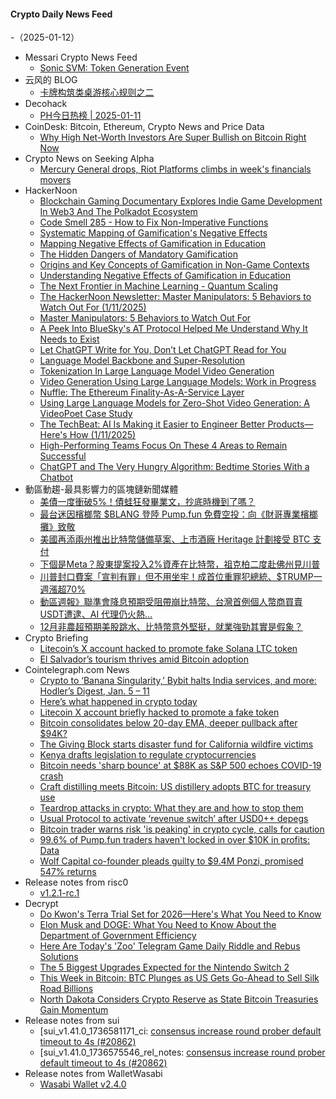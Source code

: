 #### Crypto Daily News Feed
-（2025-01-12）

- Messari Crypto News Feed
  - [Sonic SVM: Token Generation Event](https://messari.io/article/sonic-svm-token-generation-event)
- 云风的 BLOG
  - [卡牌构筑类桌游核心规则之二](https://blog.codingnow.com/2025/01/dbg_rules_2.html)
- Decohack
  - [PH今日热榜 | 2025-01-11](https://decohack.com/producthunt-daily-2025-01-11/)
- CoinDesk: Bitcoin, Ethereum, Crypto News and Price Data
  - [Why High Net-Worth Investors Are Super Bullish on Bitcoin Right Now](https://www.coindesk.com/markets/2025/01/11/why-high-net-worth-investors-are-super-bullish-on-bitcoin-right-now)
- Crypto News on Seeking Alpha
  - [Mercury General drops, Riot Platforms climbs in week's financials movers](https://seekingalpha.com/news/4394286-mercury-general-drops-riot-platforms-climbs-in-weeks-financials-movers?utm_source=feed_news_crypto&utm_medium=referral&feed_item_type=news)
- HackerNoon
  - [Blockchain Gaming Documentary Explores Indie Game Development In Web3 And The Polkadot Ecosystem](https://hackernoon.com/blockchain-gaming-documentary-explores-indie-game-development-in-web3-and-the-polkadot-ecosystem?source=rss)
  - [Code Smell 285 - How to Fix Non-Imperative Functions](https://hackernoon.com/code-smell-285-how-to-fix-non-imperative-functions?source=rss)
  - [Systematic Mapping of Gamification's Negative Effects](https://hackernoon.com/systematic-mapping-of-gamifications-negative-effects?source=rss)
  - [Mapping Negative Effects of Gamification in Education](https://hackernoon.com/mapping-negative-effects-of-gamification-in-education?source=rss)
  - [The Hidden Dangers of Mandatory Gamification](https://hackernoon.com/the-hidden-dangers-of-mandatory-gamification?source=rss)
  - [Origins and Key Concepts of Gamification in Non-Game Contexts](https://hackernoon.com/origins-and-key-concepts-of-gamification-in-non-game-contexts?source=rss)
  - [Understanding Negative Effects of Gamification in Education](https://hackernoon.com/understanding-negative-effects-of-gamification-in-education?source=rss)
  - [The Next Frontier in Machine Learning - Quantum Scaling](https://hackernoon.com/the-next-frontier-in-machine-learning-quantum-scaling?source=rss)
  - [The HackerNoon Newsletter: Master Manipulators: 5 Behaviors to Watch Out For (1/11/2025)](https://hackernoon.com/1-11-2025-newsletter?source=rss)
  - [Master Manipulators: 5 Behaviors to Watch Out For](https://hackernoon.com/master-manipulators-5-behaviors-to-watch-out-for?source=rss)
  - [A Peek Into BlueSky's AT Protocol Helped Me Understand Why It Needs to Exist](https://hackernoon.com/a-peek-into-blueskys-at-protocol-helped-me-understand-why-it-needs-to-exist?source=rss)
  - [Let ChatGPT Write for You, Don’t Let ChatGPT Read for You](https://hackernoon.com/let-chatgpt-write-for-you-dont-let-chatgpt-read-for-you?source=rss)
  - [Language Model Backbone and Super-Resolution](https://hackernoon.com/language-model-backbone-and-super-resolution?source=rss)
  - [Tokenization In Large Language Model Video Generation](https://hackernoon.com/tokenization-in-large-language-model-video-generation?source=rss)
  - [Video Generation Using Large Language Models: Work in Progress](https://hackernoon.com/video-generation-using-large-language-models-work-in-progress?source=rss)
  - [Nuffle: The Ethereum Finality-As-A-Service Layer](https://hackernoon.com/nuffle-the-ethereum-finality-as-a-service-layer?source=rss)
  - [Using Large Language Models for Zero-Shot Video Generation: A VideoPoet Case Study](https://hackernoon.com/using-large-language-models-for-zero-shot-video-generation-a-videopoet-case-study?source=rss)
  - [The TechBeat: AI Is Making it Easier to Engineer Better Products—Here's How (1/11/2025)](https://hackernoon.com/1-11-2025-techbeat?source=rss)
  - [High-Performing Teams Focus On These 4 Areas to Remain Successful](https://hackernoon.com/high-performing-teams-focus-on-these-4-areas-to-remain-successful?source=rss)
  - [ChatGPT and The Very Hungry Algorithm: Bedtime Stories With a Chatbot](https://hackernoon.com/chatgpt-and-the-very-hungry-algorithm-bedtime-stories-with-a-chatbot?source=rss)
- 動區動趨-最具影響力的區塊鏈新聞媒體
  - [美債一度衝破5%！債蛙狂發畢業文，抄底時機到了嗎？](https://www.blocktempo.com/u-s-treasury-yields-hit-5-is-it-time-to-buy-the-dip/)
  - [最台迷因檳榔幣 $BLANG 登陸 Pump.fun 免費空投：向《財哥專業檳榔攤》致敬](https://www.blocktempo.com/the-taiwan-themed-meme-coin-blang-launched-on-pump-fun/)
  - [美國再添兩州推出比特幣儲備草案、上市酒廠 Heritage 計劃接受 BTC 支付](https://www.blocktempo.com/two-more-u-s-states-introduce-bitcoin-reserve-bills/)
  - [下個是Meta？股東提案投入2%資產在比特幣，祖克柏二度赴佛州見川普](https://www.blocktempo.com/mark-zuckerberg-met-again-with-donald-trump/)
  - [川普封口費案「宣判有罪」但不用坐牢！成首位重罪犯總統、$TRUMP一週漲超70%](https://www.blocktempo.com/trump-found-guilty-but-released-unconditionally/)
  - [動區週報》聯準會降息預期受阻帶崩比特幣、台灣首例個人幣商買賣USDT遭逮、AI 代理仍火熱…](https://www.blocktempo.com/quick-look-at-this-week-market-dynamics-and-analysis-0111/)
  - [12月非農超預期美股跳水、比特幣意外堅挺，就業強勁其實是假象？](https://www.blocktempo.com/bitcoin-dips-to-92000-as-u-s-stocks-plunge/)
- Crypto Briefing
  - [Litecoin’s X account hacked to promote fake Solana LTC token](https://cryptobriefing.com/litecoin-social-media-compromise/)
  - [El Salvador’s tourism thrives amid Bitcoin adoption](https://cryptobriefing.com/bitcoin-tourism-surge-el-salvador/)
- Cointelegraph.com News
  - [Crypto to ‘Banana Singularity,’ Bybit halts India services, and more: Hodler’s Digest, Jan. 5 – 11](https://cointelegraph.com/magazine/crypto-banana-singularity-bybit-suspends-india-services-meta-hodlers-digest/?utm_source=rss_feed&utm_medium=rss&utm_campaign=rss_partner_inbound)
  - [Here’s what happened in crypto today](https://cointelegraph.com/news/what-happened-in-crypto-today?utm_source=rss_feed&utm_medium=rss&utm_campaign=rss_partner_inbound)
  - [Litecoin X account briefly hacked to promote a fake token](https://cointelegraph.com/news/litecoin-x-account-hacked-promote-fake-token?utm_source=rss_feed&utm_medium=rss&utm_campaign=rss_partner_inbound)
  - [Bitcoin consolidates below 20-day EMA, deeper pullback after $94K?](https://cointelegraph.com/news/bitcoin-below-20-ema-pullback-after-94-k?utm_source=rss_feed&utm_medium=rss&utm_campaign=rss_partner_inbound)
  - [The Giving Block starts disaster fund for California wildfire victims](https://cointelegraph.com/news/giving-block-starts-disaster-fund-california-wildfire?utm_source=rss_feed&utm_medium=rss&utm_campaign=rss_partner_inbound)
  - [Kenya drafts legislation to regulate cryptocurrencies](https://cointelegraph.com/news/kenya-drafts-legislation-to-regulate-cryptocurrencies?utm_source=rss_feed&utm_medium=rss&utm_campaign=rss_partner_inbound)
  - [Bitcoin needs &#039;sharp bounce&#039; at $88K as S&amp;P 500 echoes COVID-19 crash](https://cointelegraph.com/news/bitcoin-needs-bounce-88k-sp-500-echoes-covid-19-crash?utm_source=rss_feed&utm_medium=rss&utm_campaign=rss_partner_inbound)
  - [Craft distilling meets Bitcoin: US distillery adopts BTC for treasury use](https://cointelegraph.com/news/craft-distilling-bitcoin-us-distillery-adopts-btc-treasury-payments?utm_source=rss_feed&utm_medium=rss&utm_campaign=rss_partner_inbound)
  - [Teardrop attacks in crypto: What they are and how to stop them](https://cointelegraph.com/explained/teardrop-attacks-in-crypto-what-they-are-and-how-to-stop-them?utm_source=rss_feed&utm_medium=rss&utm_campaign=rss_partner_inbound)
  - [Usual Protocol to activate ‘revenue switch’ after USD0++ depegs](https://cointelegraph.com/news/usd0-stablecoin-depeg-revenue-switch?utm_source=rss_feed&utm_medium=rss&utm_campaign=rss_partner_inbound)
  - [Bitcoin trader warns risk &#039;is peaking&#039; in crypto cycle, calls for caution](https://cointelegraph.com/news/crypto-trader-bitcoin-risk-peaking-caution-ahead-willy-woo?utm_source=rss_feed&utm_medium=rss&utm_campaign=rss_partner_inbound)
  - [99.6% of Pump.fun traders haven&#039;t locked in over $10K in profits: Data](https://cointelegraph.com/news/pump-fun-crypto-traders-majority-do-not-realize-profits-dune-data?utm_source=rss_feed&utm_medium=rss&utm_campaign=rss_partner_inbound)
  - [Wolf Capital co-founder pleads guilty to $9.4M Ponzi, promised 547% returns](https://cointelegraph.com/news/crypto-trading-wolf-capital-ceo-pleads-guilty-wire-fraud-charges-us-doj?utm_source=rss_feed&utm_medium=rss&utm_campaign=rss_partner_inbound)
- Release notes from risc0
  - [v1.2.1-rc.1](https://github.com/risc0/risc0/releases/tag/v1.2.1-rc.1)
- Decrypt
  - [Do Kwon's Terra Trial Set for 2026—Here's What You Need to Know](https://decrypt.co/300453/do-kwon-terra-trial-what-you-need-know)
  - [Elon Musk and DOGE: What You Need to Know About the Department of Government Efficiency](https://decrypt.co/291957/elon-musk-and-doge-what-you-need-to-know-about-the-department-of-government-efficiency)
  - [Here Are Today's 'Zoo' Telegram Game Daily Riddle and Rebus Solutions](https://decrypt.co/resources/todays-zoo-telegram-game-daily-riddle-rebus)
  - [The 5 Biggest Upgrades Expected for the Nintendo Switch 2](https://decrypt.co/300319/5-biggest-upgrades-nintendo-switch-2)
  - [This Week in Bitcoin: BTC Plunges as US Gets Go-Ahead to Sell Silk Road Billions](https://decrypt.co/300451/this-week-bitcoin-btc-plunges-sell-silk-road-billions)
  - [North Dakota Considers Crypto Reserve as State Bitcoin Treasuries Gain Momentum](https://decrypt.co/300499/north-dakota-considers-state-bitcoin-treasury)
- Release notes from sui
  - [sui_v1.41.0_1736581171_ci: [consensus increase round prober default timeout to 4s (#20862)](https://github.com/MystenLabs/sui/releases/tag/sui_v1.41.0_1736581171_ci)
  - [sui_v1.41.0_1736575546_rel_notes: [consensus increase round prober default timeout to 4s (#20862)](https://github.com/MystenLabs/sui/releases/tag/sui_v1.41.0_1736575546_rel_notes)
- Release notes from WalletWasabi
  - [Wasabi Wallet v2.4.0](https://github.com/WalletWasabi/WalletWasabi/releases/tag/v2.4.0)
